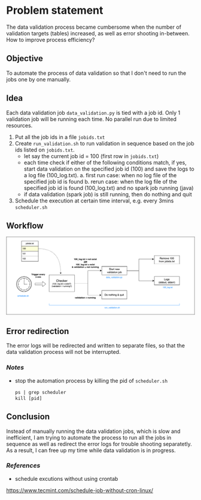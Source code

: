 # Problem statement
The data validation process became cumbersome when the number of validation targets (tables) increased, as well as error shooting in-between. How to improve process efficiency?

## Objective
To automate the process of data validation so that I don't need to run the jobs one by one manually.

## Idea
Each data validation job ```data_validation.py``` is tied with a job id. Only 1 validation job will be running each time. No parallel run due to limited resources.
1. Put all the job ids in a file ```jobids.txt```
2. Create ```run_validation.sh``` to run validation in sequence based on the job ids listed on ```jobids.txt```. 
	- let say the current job id = 100 (first row in ```jobids.txt```)
	- each time check if either of the following conditions match, if yes, start data validation on the specified job id (100) and save the logs to a log file (100_log.txt).
			a. first run case: when no log file of the specified job id is found
			b. rerun case: when the log file of the specified job id is found (100_log.txt) and no spark job running (java)
    - if data validation (spark job) is still running, then do nothing and quit
3. Schedule the execution at certain time interval, e.g. every 3mins ```scheduler.sh```

## Workflow

![workflow](/workflow1.png)

## Error redirection
The error logs will be redirected and written to separate files, so that the data validation process will not be interrupted.

### *Notes*
- stop the automation process by killing the pid of ```scheduler.sh```

	```
	ps | grep scheduler
	kill [pid]
	```
	
## Conclusion
Instead of manually running the data validation jobs, which is slow and inefficient, I am trying to automate the process to run all the jobs in sequence as well as redirect the error logs for trouble shooting separatetly. As a result, I can free up my time while data validation is in progress.

### *References*
- schedule excutions without using crontab

https://www.tecmint.com/schedule-job-without-cron-linux/


